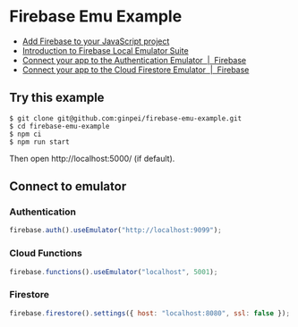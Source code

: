 # Firebase Emu Example

- [Add Firebase to your JavaScript project](https://firebase.google.com/docs/web/setup)
- [Introduction to Firebase Local Emulator Suite](https://firebase.google.com/docs/emulator-suite)
- [Connect your app to the Authentication Emulator  |  Firebase](https://firebase.google.com/docs/emulator-suite/connect_auth)
- [Connect your app to the Cloud Firestore Emulator  |  Firebase](https://firebase.google.com/docs/emulator-suite/connect_firestore)

## Try this example

```console
$ git clone git@github.com:ginpei/firebase-emu-example.git
$ cd firebase-emu-example
$ npm ci
$ npm run start
```

Then open http://localhost:5000/ (if default).

## Connect to emulator

### Authentication

```js
firebase.auth().useEmulator("http://localhost:9099");
```

### Cloud Functions

```js
firebase.functions().useEmulator("localhost", 5001);
```

### Firestore

```js
firebase.firestore().settings({ host: "localhost:8080", ssl: false });
```
